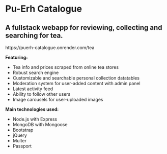 
<h1>Pu-Erh Catalogue</h1>
<h2>A fullstack webapp for reviewing, collecting and searching for tea.</h2>
https://puerh-catalogue.onrender.com/tea

**Featuring:**
<ul>
  <li>Tea info and prices scraped from online tea stores</li>
  <li>Robust search engine</li>
  <li>Customizable and searchable personal collection datatables</li>
  <li>Moderation system for user-added content with admin panel</li>
  <li>Latest activity feed</li>
  <li>Ability to follow other users</li>
  <li>Image carousels for user-uploaded images</li>
</ul>

**Main technologies used:**
<ul>
  <li>Node.js with Express</li>
  <li>MongoDB with Mongoose</li>
  <li>Bootstrap</li>
  <li>jQuery</li>
  <li>Multer</li>
  <li>Passport</li>
</ul>
